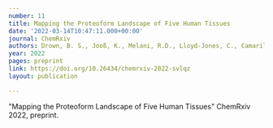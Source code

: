 ```yaml
---
number: 11
title: Mapping the Proteoform Landscape of Five Human Tissues
date: '2022-03-14T10:47:11.000+00:00'
journal: ChemRxiv
authors: Drown, B. S., Jooß, K., Melani, R.D., Lloyd-Jones, C., Camarillo, J.M. and Kelleher, N.L.
year: 2022
pages: preprint
link: https://doi.org/10.26434/chemrxiv-2022-svlqz
layout: publication

---
```

 "Mapping the Proteoform Landscape of Five Human Tissues" ChemRxiv 2022, preprint.